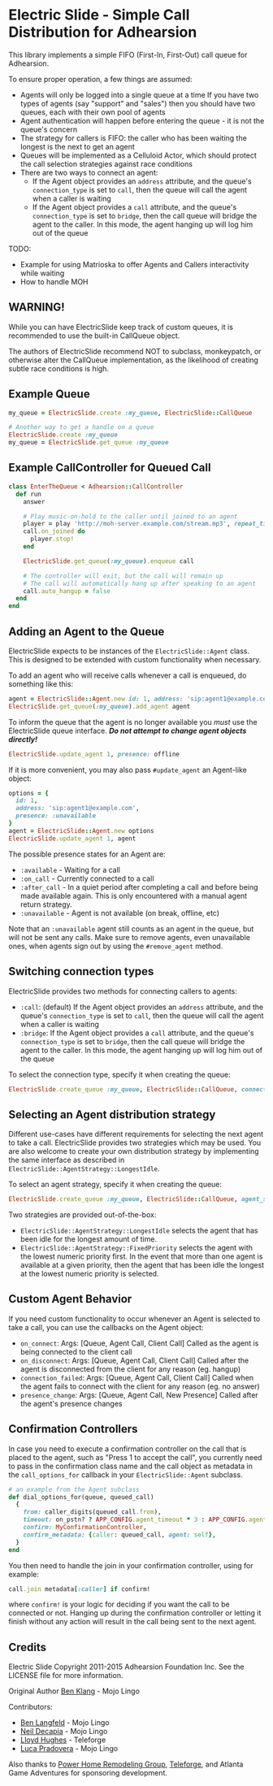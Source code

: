 Electric Slide - Simple Call Distribution for Adhearsion
====================================================================

This library implements a simple FIFO (First-In, First-Out) call queue for Adhearsion.

To ensure proper operation, a few things are assumed:

* Agents will only be logged into a single queue at a time
    If you have two types of agents (say "support" and "sales") then you should have two queues, each with their own pool of agents
* Agent authentication will happen before entering the queue - it is not the queue's concern
* The strategy for callers is FIFO: the caller who has been waiting the longest is the next to get an agent
* Queues will be implemented as a Celluloid Actor, which should protect the call selection strategies against race conditions
* There are two ways to connect an agent:
  - If the Agent object provides an `address` attribute, and the queue's `connection_type` is set to `call`, then the queue will call the agent when a caller is waiting
  - If the Agent object provides a `call` attribute, and the queue's `connection_type` is set to `bridge`, then the call queue will bridge the agent to the caller. In this mode, the agent hanging up will log him out of the queue

TODO:
* Example for using Matrioska to offer Agents and Callers interactivity while waiting
* How to handle MOH

## WARNING!

While you can have ElectricSlide keep track of custom queues, it is recommended to use the built-in CallQueue object.

The authors of ElectricSlide recommend NOT to subclass, monkeypatch, or otherwise alter the CallQueue implementation, as the likelihood of creating subtle race conditions is high.

Example Queue
-------------

```ruby
my_queue = ElectricSlide.create :my_queue, ElectricSlide::CallQueue

# Another way to get a handle on a queue
ElectricSlide.create :my_queue
my_queue = ElectricSlide.get_queue :my_queue
```


Example CallController for Queued Call
--------------------------------------

```ruby
class EnterTheQueue < Adhearsion::CallController
  def run
    answer

    # Play music-on-hold to the caller until joined to an agent
    player = play 'http://moh-server.example.com/stream.mp3', repeat_times: 0
    call.on_joined do
      player.stop!
    end

    ElectricSlide.get_queue(:my_queue).enqueue call

    # The controller will exit, but the call will remain up
    # The call will automatically hang up after speaking to an agent
    call.auto_hangup = false
  end
end
```


Adding an Agent to the Queue
----------------------------

ElectricSlide expects to be instances of the `ElectricSlide::Agent` class. This is designed to be extended with custom functionality when necessary.

To add an agent who will receive calls whenever a call is enqueued, do something like this:

```ruby
agent = ElectricSlide::Agent.new id: 1, address: 'sip:agent1@example.com', presence: :available
ElectricSlide.get_queue(:my_queue).add_agent agent
```

To inform the queue that the agent is no longer available you *must* use the ElectricSlide queue interface. **_Do not attempt to change agent objects directly!_**

```ruby
ElectricSlide.update_agent 1, presence: offline
```

If it is more convenient, you may also pass `#update_agent` an Agent-like object:

```ruby
options = {
  id: 1,
  address: 'sip:agent1@example.com',
  presence: :unavailable
}
agent = ElectricSlide::Agent.new options
ElectricSlide.update_agent 1, agent
```

The possible presence states for an Agent are:

* `:available` - Waiting for a call
* `:on_call` - Currently connected to a call
* `:after_call` - In a quiet period after completing a call and before being made available again. This is only encountered with a manual agent return strategy.
* `:unavailable` - Agent is not available (on break, offline, etc)

Note that an `:unavailable` agent still counts as an agent in the queue, but will not be sent any calls. Make sure to remove agents, even unavailable ones, when agents sign out by using the `#remove_agent` method.

Switching connection types
--------------------------

ElectricSlide provides two methods for connecting callers to agents:
- `:call`: (default) If the Agent object provides an `address` attribute, and the queue's `connection_type` is set to `call`, then the queue will call the agent when a caller is waiting
- `:bridge`: If the Agent object provides a `call` attribute, and the queue's `connection_type` is set to `bridge`, then the call queue will bridge the agent to the caller. In this mode, the agent hanging up will log him out of the queue

To select the connection type, specify it when creating the queue:

```ruby
ElectricSlide.create_queue :my_queue, ElectricSlide::CallQueue, connection_type: :bridge
```

Selecting an Agent distribution strategy
----------------------------------------

Different use-cases have different requirements for selecting the next agent to take a call.  ElectricSlide provides two strategies which may be used. You are also welcome to create your own distribution strategy by implementing the same interface as described in `ElectricSlide::AgentStrategy::LongestIdle`.

To select an agent strategy, specify it when creating the queue:

```ruby
ElectricSlide.create_queue :my_queue, ElectricSlide::CallQueue, agent_strategy: ElectricSlide::AgentStrategy::LongestIdle
```

Two strategies are provided out-of-the-box:

* `ElectricSlide::AgentStrategy::LongestIdle` selects the agent that has been idle for the longest amount of time.
* `ElectricSlide::AgentStrategy::FixedPriority` selects the agent with the lowest numeric priority first.  In the event that more than one agent is available at a given priority, then the agent that has been idle the longest at the lowest numeric priority is selected.

Custom Agent Behavior
----------------------------

If you need custom functionality to occur whenever an Agent is selected to take a call, you can use the callbacks on the Agent object:

* `on_connect`: Args: [Queue, Agent Call, Client Call] Called as the agent is being connected to the client call
* `on_disconnect`: Args: [Queue, Agent Call, Client Call] Called after the agent is disconnected from the client for any reason (eg. hangup)
* `connection_failed`: Args: [Queue, Agent Call, Client Call] Called when the agent fails to connect with the client for any reason (eg. no answer)
* `presence_change`: Args: [Queue, Agent Call, New Presence] Called after the agent's presence changes

Confirmation Controllers
------------------------

In case you need to execute a confirmation controller on the call that is placed to the agent, such as "Press 1 to accept the call", you currently need to pass in the confirmation class name and the call object as metadata in the `call_options_for` callback in your `ElectricSlide::Agent` subclass.

```ruby
# an example from the Agent subclass
def dial_options_for(queue, queued_call)
  {
    from: caller_digits(queued_call.from),
    timeout: on_pstn? ? APP_CONFIG.agent_timeout * 3 : APP_CONFIG.agent_timeout,
    confirm: MyConfirmationController,
    confirm_metadata: {caller: queued_call, agent: self},
  }
end
```

You then need to handle the join in your confirmation controller, using for example:

```ruby
call.join metadata[:caller] if confirm!
```

where `confirm!` is your logic for deciding if you want the call to be connected or not. Hanging up during the confirmation controller or letting it finish without any action will result in the call being sent to the next agent.

Credits
-------

Electric Slide Copyright 2011-2015 Adhearsion Foundation Inc.
See the LICENSE file for more information.

Original Author [Ben Klang](https://github.com/bklang) - Mojo Lingo

Contributors:
* [Ben Langfeld](https://github.com/benlangfeld) - Mojo Lingo
* [Neil Decapia](https://github.com/neildecapia) - Mojo Lingo
* [Lloyd Hughes](https://github.com/system123) - Teleforge
* [Luca Pradovera](https://github.com/polysics) - Mojo Lingo

Also thanks to [Power Home Remodeling Group](http://powerhrg.com), [Teleforge](http://teleforge.co.za), and Atlanta Game Adventures for sponsoring development.
